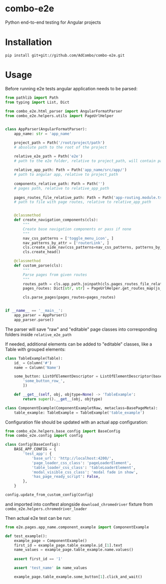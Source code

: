 combo-e2e
============

Python end-to-end testing for Angular projects

Installation
============

`pip install git+git://github.com/AdCombo/combo-e2e.git`

Usage
============

Before running e2e tests angular application needs to be parsed:
   
```python
from pathlib import Path
from typing import List, Dict
    
from combo_e2e.html_parser import AngularFormatParser
from combo_e2e.helpers.utils import PageUrlHelper


class AppParser(AngularFormatParser):
    app_name: str = 'app_name'

    project_path = Path('/root/project/path')
    # absolute path to the root of the project

    relative_e2e_path = Path('e2e')
    # path to the e2e folder, relative to project_path, will contain parsed pages
    
    relative_app_path: Path = Path('app_name/src/app/')
    # path to angular app, relative to project_path
    
    components_relative_path: Path = Path('')
    # pages path, relative to relative_app_path
    
    pages_routes_file_relative_path: Path = Path('app-routing.module.ts')
    # path to file with page routes, relative to relative_app_path


    @classmethod
    def create_navigation_components(cls):
        """
        Create base navigation components or pass if none
        """
        nav_css_patterns = ['toggle_menu_icon', ]
        nav_patterns_by_attr = ['routerLink', ]
        cls.create_side_nav(css_patterns=nav_css_patterns, patterns_by_attr=nav_patterns_by_attr)
        cls.create_head()

    @classmethod
    def custom_parse(cls):
        """
        Parse pages from given routes
        """
        routes_path = cls.app_path.joinpath(cls.pages_routes_file_relative_path)
        pages_routes: Dict[str, str] = PageUrlHelper.get_routes_map(js_path=routes_path)

        cls.parse_pages(pages_routes=pages_routes)


if __name__ == '__main__':
    app_parser = AppParser()
    app_parser.parse()
```

The parser will save "raw" and "editable" page classes into corresponding folders inside ``relative_e2e_path`` 

If needed, additional elements can be added to "editable" classes, like a Table with grouped elements:

```python
class TableExample(Table):
    id_ = Column('#')
    name = Column('Name')

    some_button: ListOfElementDescriptor = ListOfElementDescriptor(base_name_parts=[
        'some_button_row_',
        ])

    def __get__(self, obj, objtype=None) -> 'TableExample':
        return super().__get__(obj, objtype)

class ComponentExample(ComponentExampletRaw, metaclass=BasePageMeta):
    table_example: TableExample = TableExample('table_example')
```

Configuration file should be updated with an actual app configuration:

```python
from combo_e2e.helpers.base_config import BaseConfig
from combo_e2e.config import config

class Config(BaseConfig):
    BASE_APP_CONFIG = {
        'test_app': {
            'base_url': 'http://localhost:4200/',
            'page_loader_css_class': 'pageLoaderElement',
            'table_loader_css_class': 'tableLoaderElement',
            'modal_visible_css_class': 'modal fade in show',
            'has_page_ready_script': False,
        },
    }

config.update_from_custom_config(Config)
```
and imported into conftest alongside ``download_chromedriver`` fixture from ``combo_e2e.helpers.chromedriver_loader``

Then actual e2e test can be run:

```python
from e2e.pages.app_name.component_example import ComponentExample

def test_example():
    example_page = ComponentExample()
    first_id = example_page.table_example.id_[1].text
    name_values = example_page.table_example.name.values()
    
    assert first_id == '1'

    assert 'test_name' in name_values

    example_page.table_example.some_button[1].click_and_wait()
```